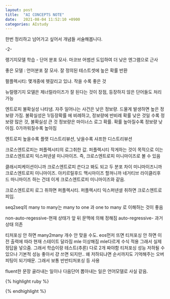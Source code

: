 ```yaml
---
layout: post
title:  "AI CONCEPTS NOTE"
date:   2021-08-04 11:52:10 +0900
categories: AIstudy
---
```



한번 정리하고 넘어가고 싶어서 개념들 서술해봅니다.



-2-

랭기지모델 학습 - 단어 분포 모사. 마코브 어썸션 도입하여 더 낮은 엔그램으로 근사

좋은 모델 : 언어분포 잘 모사. 잘 정의된 테스트셋에 높은 확률 반환

펄플렉시티: 몇개중에 헷갈리고 있냐. 작을 수록 좋은 것

뉴럴랭기지 모델은 제너럴라이즈가 잘 된다는 것이 장점, 등장하지 않은 단어들도 처리 가능

엔트로피 불확실성 나타냄. 자주 일어나는 사건은 낮은 정보량. 드물게 발생하면 높은 정보량 가짐.
불확실성은 1/등장확률 에 비례하고, 정보량에 반비례
확률 낮은 것일 수록 정보량 많은 것, 불확실성 큰 것
정보량은 마이너스 로그 확률. 확률 높아질수록 정보량 낮아짐. 0가까워질수록 높아짐

엔트로피 높을수록 플랫 디스트리뷰션, 낮을수록 샤프한 디스트리뷰션

크로스엔트로피는 퍼플렉시티의 로그취한 값.
퍼플렉시티 작게하는 것이 목적으로 이는 크로스엔트로피 익스퍼넨셜 미니마이즈.
즉, 크로스엔트로피 미니마이즈로 볼 수 있음

클래시피케이션이니까 크로스엔트로피 쓴다고 봐도 되고
두 분포 차이 미니마이즈니까 크로스엔트로피 미니마이즈.
아키르릴후드 맥시마이즈 할꺼니까 네거티브 라이클리후드 마니마이즈 하는 건데 이게 크로스엔트로피 미니마이즈와 같음.

크로스엔트로피 로그 취하면 퍼플렉시티.
퍼플렉시티 익스퍼넨셜 취하면 크로스엔트로피임.

seq2seq의 many to many는 many to one 과 one to many 로 이해하는 것이 좋음

non-auto-regessive-현재 상태가 앞 뒤 문맥에 의해 정해짐
auto-regressive- 과거상태 의존

티처포싱 안 하면 many2many 개수 안 맞을 수도. eos먼저 뜨면
티처포싱 안 하면 이전 출력에 따라 현재 스테이트 달라짐 mle 이상해짐
mle다르게 수식 적용
그래서 실제 정답을 넣으줌. 그래서 학습이랑 테스트(추론) 다로 2개 짜야함
티처포싱 성능 저하될 수 있으나 기본적 성능 좋아서 걍 쓰면 되지만.. 왜 저하되냐면 순서까지도 기억해주는 오버피팅이 되기때문. 그래서 보통 반반티처포싱 등 사용

fluent한 문장 골라내는 일이나 다음단어 뽑아내는 일은 언어모델로 사실 같음.



{% highlight ruby %}

{% endhighlight %}

